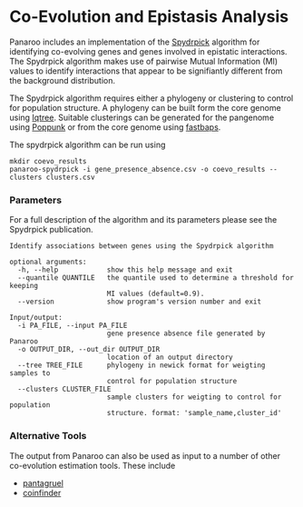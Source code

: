 # Co-Evolution and Epistasis Analysis

Panaroo includes an implementation of the [Spydrpick](https://academic.oup.com/nar/article/47/18/e112/5541093) algorithm for identifying co-evolving genes and genes involved in epistatic interactions. The Spydrpick algorithm makes use of pairwise Mutual Information (MI) values to identify interactions that appear to be signifiantly different from the background distribution.

The Spydrpick algorithm requires either a phylogeny or clustering to control for population structure. A phylogeny can be built form the core genome using [Iqtree](http://www.iqtree.org/). Suitable clusterings can be generated for the pangenome using [Poppunk](https://poppunk.readthedocs.io/en/latest/) or from the core genome using [fastbaps](https://github.com/gtonkinhill/fastbaps).

The spydrpick algorithm can be run using

```
mkdir coevo_results
panaroo-spydrpick -i gene_presence_absence.csv -o coevo_results --clusters clusters.csv
```


### Parameters

For a full description of the algorithm and its parameters please see the Spydrpick publication.

```
Identify associations between genes using the Spydrpick algorithm

optional arguments:
  -h, --help            show this help message and exit
  --quantile QUANTILE   the quantile used to determine a threshold for keeping
                        MI values (default=0.9).
  --version             show program's version number and exit

Input/output:
  -i PA_FILE, --input PA_FILE
                        gene presence absence file generated by Panaroo
  -o OUTPUT_DIR, --out_dir OUTPUT_DIR
                        location of an output directory
  --tree TREE_FILE      phylogeny in newick format for weigting samples to
                        control for population structure
  --clusters CLUSTER_FILE
                        sample clusters for weigting to control for population
                        structure. format: 'sample_name,cluster_id'
```


### Alternative Tools

The output from Panaroo can also be used as input to a number of other co-evolution estimation tools. These include

- [pantagruel](https://github.com/flass/pantagruel)
- [coinfinder](https://github.com/fwhelan/coinfinder)


